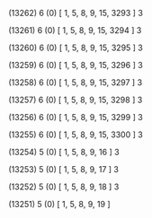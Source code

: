 (13262) 6 (0) [ 1, 5, 8, 9, 15, 3293 ] 3 


(13261) 6 (0) [ 1, 5, 8, 9, 15, 3294 ] 3 


(13260) 6 (0) [ 1, 5, 8, 9, 15, 3295 ] 3 


(13259) 6 (0) [ 1, 5, 8, 9, 15, 3296 ] 3 


(13258) 6 (0) [ 1, 5, 8, 9, 15, 3297 ] 3 


(13257) 6 (0) [ 1, 5, 8, 9, 15, 3298 ] 3 


(13256) 6 (0) [ 1, 5, 8, 9, 15, 3299 ] 3 


(13255) 6 (0) [ 1, 5, 8, 9, 15, 3300 ] 3 


(13254) 5 (0) [ 1, 5, 8, 9, 16 ] 3 


(13253) 5 (0) [ 1, 5, 8, 9, 17 ] 3 


(13252) 5 (0) [ 1, 5, 8, 9, 18 ] 3 


(13251) 5 (0) [ 1, 5, 8, 9, 19 ]  

